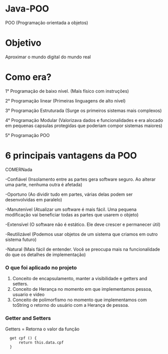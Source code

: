 # Java-POO

POO (Programação orientada a objetos)

# Objetivo

Aproximar o mundo digital do mundo real

# Como era?

1° Programação de baixo nível. (Maís físico com instruções)

2° Programação linear (Primeiras linguagens de alto nível)

3° Programação Estruturada (Surge os primeiros sistemas mais complexos)

4° Programação Modular (Valorizava dados e funcionalidades e era alocado em pequenas capsulas protegidas que poderiam compor sistemas maiores)

5° Programação POO 

# 6 principais vantagens da POO

COMERNada

-Confiável (Insolamento entre as partes gera software seguro. Ao alterar uma parte, nenhuma outra é afetada)

-Oportuno (Ao dividir tudo em partes, várias delas podem ser desenvolvidas em paralelo)

-Manutenível (Atualizar um software é mais fácil. Uma pequena modificação vai beneficiar todas as partes que usarem o objeto)

-Extensível (O software não é estático. Ele deve crescer e permanecer útil)

-Reutilizável (Podemos usar objetos de um sistema que criamos em outro sistema futuro)

-Natural (Mais fácil de entender. Você se preocupa mais na funcionalidade do que os detalhes de implementação)

### O que foi aplicado no projeto

1. Conceito de encapsulamento, manter a visibilidade e getters and setters.
2. Conceito de Herança no momento em que implementamos pessoa, usuario e video
3. Conceito de polimorfismo no momento que implementamos com toString o retorno do usuário com a Herança de pessoa.

### Getter and Setters

Getters = Retorna o valor da função 
  ```
    get cpf () {
        return this.data.cpf
    }
  ```

